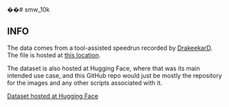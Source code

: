 ��#   s m w _ 1 0 k 
 
## INFO
 The data comes from a tool-assisted speedrun recorded by [DrakeekarD](https://tasvideos.org/Users/Profile/DrakeekarD). The file is hosted at [this location](https://tasvideos.org/UserFiles/Info/637823197083827931).



The dataset is also hosted at Hugging Face, where that was its main intended use case, and this GitHub repo would just be mostly the repository for the images and any other scripts associated with it.

[Dataset hosted at Hugging Face](https://huggingface.co/datasets/ArthurFischel/smw_10k)
